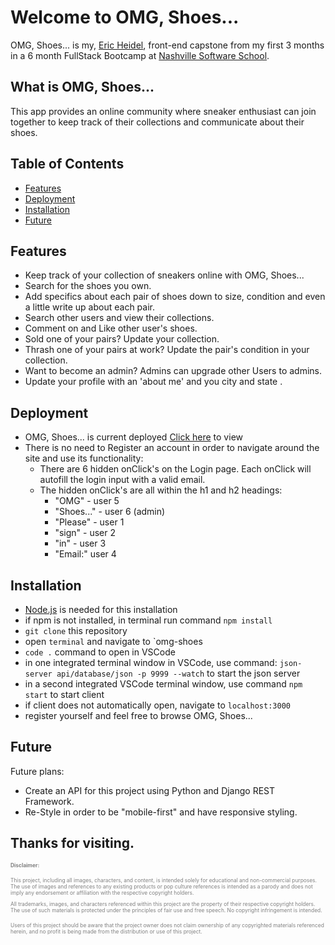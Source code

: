 # Welcome to OMG, Shoes...

OMG, Shoes... is my, [Eric Heidel](https://github.com/ericlheidel), front-end
capstone from my first 3 months in a 6 month FullStack Bootcamp at
[Nashville Software School](https://nashvillesoftwareschool.com/).

## What is OMG, Shoes...

This app provides an online community where sneaker enthusiast can join together
to keep track of their collections and communicate about their shoes.

## Table of Contents

- [Features](#features)
- [Deployment](#deployment)
- [Installation](#installation)
- [Future](#future)

## Features

- Keep track of your collection of sneakers online with OMG, Shoes...
- Search for the shoes you own.
- Add specifics about each pair of shoes down to size, condition and even a
  little write up about each pair.
- Search other users and view their collections.
- Comment on and Like other user's shoes.
- Sold one of your pairs? Update your collection.
- Thrash one of your pairs at work? Update the pair's condition in your
  collection.
- Want to become an admin? Admins can upgrade other Users to admins.
- Update your profile with an 'about me' and you city and state .

## Deployment

- OMG, Shoes... is current deployed
  [Click here](https://omg-shoes-8rbvm.ondigitalocean.app/) to view
- There is no need to Register an account in order to navigate around the site
  and use its functionality:
  - There are 6 hidden onClick's on the Login page. Each onClick will autofill
    the login input with a valid email.
  - The hidden onClick's are all within the h1 and h2 headings:
    - "OMG" - user 5
    - "Shoes..." - user 6 (admin)
    - "Please" - user 1
    - "sign" - user 2
    - "in" - user 3
    - "Email:" user 4

## Installation

- [Node.js](https://nodejs.org/en) is needed for this installation
- if npm is not installed, in terminal run command `npm install`
- `git clone` this repository
- open `terminal` and navigate to `omg-shoes
- `code .` command to open in VSCode
- in one integrated terminal window in VSCode, use command:
  `json-server api/database/json -p 9999 --watch` to start the json server
- in a second integrated VSCode terminal window, use command `npm start` to
  start client
- if client does not automatically open, navigate to `localhost:3000`
- register yourself and feel free to browse OMG, Shoes...

## Future

Future plans:

- Create an API for this project using Python and Django REST Framework.
- Re-Style in order to be "mobile-first" and have responsive styling.

## Thanks for visiting.

<small style="font-size: 0.6em; color: gray;">**Disclaimer:**

This project, including all images, characters, and content, is intended solely
for educational and non-commercial purposes. The use of images and references to
any existing products or pop culture references is intended as a parody and does
not imply any endorsement or affiliation with the respective copyright holders.

All trademarks, images, and characters referenced within this project are the
property of their respective copyright holders. The use of such materials is
protected under the principles of fair use and free speech. No copyright
infringement is intended.

Users of this project should be aware that the project owner does not claim
ownership of any copyrighted materials referenced herein, and no profit is being
made from the distribution or use of this project. </small>
